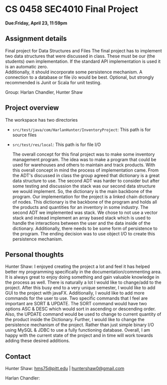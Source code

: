 # CS 0458 SEC4010 Final Project 

<b> Due:Friday, April 23, 11:59pm </b>

## Assignment details

Final project for Data Structures and Files
The final project has to implement two data structures that were discussed in class. 
These must be our (the students) own implementation. 
If the standard API implementation is used it is an automatic zero.   
Additionally, it should incorporate some persistence mechanism. 
A connection to a database or file i/o would be best. 
Optional, but strongly recommended is Junit or Scala for unit testing. 
	
Group: Harlan Chandler, Hunter Shaw

## Project overview 

The workspace has two directories

- `src/test/java/com/HarlanHunter/InventoryProject`: This path is for source files
- `src/test/res/local`: This path is for file I/O

	The overall concept for this final project was to make some inventory management 
	program. The idea was to make a program that could be used for warehouses and others
	to maintain and track products. With this overall concept in mind the process of
	implementation came. From the ADT's discussed in class the group agreed that dictionary
	is a great data structure to use. The second ADT was harder to consider but after
	some testing and discussion the stack was our second data structure we would implement. 
	So, the dictionary is the main backbone of the program. Our implementation for
	the project is a linked chain dictionary of nodes. This dictionary is the backbone of
	the program and holds all the products and quantities for an inventory in some industry.
	The second ADT we implemented was stack. We chose to not use a vector stack and instead
	implement an array based stack which is used to handle the interactions between the
	user and the data inside of the dictionary. Additionally, there needs to be some
	form of persistence to the program. The ending decision was to use object I/O to create
	this persistence mechanism. 

## Personal thoughts

Hunter Shaw: I enjoyed creating the project a lot and feel it has helped better my 
programming specifically in the documentation/commenting area. It is always great
to enjoy doing something and gain valuable knowledge in the process as well. There
is naturally a lot I would like to change/add to the project. After this busy end to
a very unique semester, I would like to add GUI to the project with javaFX. Additionally,
I would like to add more commands for the user to use. Two specific commands that I feel
are important are SORT & UPDATE. The SORT command would have two options ASC & DESC which
would sort in ascending or descending order. Also, the UPDATE command would be used to 
change to current quantity of the product inside the Dictionary. Further, I would like to
change the persistence mechanism of the project. Rather than just simple binary I/O using
MySQL & JDBC to use a fully functioning database. Overall, I am happy with the current 
state of the project and in time will work towards adding these desired additions. 

## Contact

Hunter Shaw: hms75@pitt.edu | huntershaw0@gmail.com

Harlan Chandler: 
